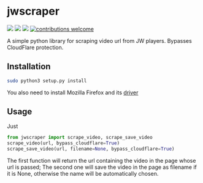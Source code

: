 # jwscraper
<a alt="Contributors"><img src="https://img.shields.io/codacy/coverage/16029fd078e1491d98db2272cdc1d9b0.svg" /></a><a alt="Contributors">
        <img src="https://img.shields.io/codacy/grade/16029fd078e1491d98db2272cdc1d9b0.svg
" /></a><a alt="Contributors">
        <img src="https://img.shields.io/github/license/morpheusthewhite/jwscraper.svg
" /></a>
[![contributions welcome](https://img.shields.io/badge/contributions-welcome-brightgreen.svg?style=flat)](https://github.com/morpheusthewhite/jwscraper/issues)


A simple python library for scraping video url from JW players. Bypasses CloudFlare protection.

## Installation

```bash
sudo python3 setup.py install
```
You also need to install Mozilla Firefox and its [driver](https://github.com/mozilla/geckodriver/releases)

## Usage

Just

```python
from jwscraper import scrape_video, scrape_save_video
scrape_video(url, bypass_cloudflare=True)
scrape_save_video(url, filename=None, bypass_cloudflare=True)
```

The first function will return the url containing the video in the page whose url is passed;
The second one will save the video in the page as filename if it is None, otherwise the name will be automatically chosen.
